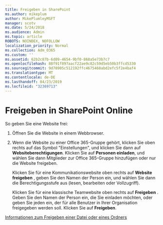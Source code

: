 ```yaml
---
title: Freigeben in SharePoint
ms.author: mikeplum
author: MikePlumleyMSFT
manager: scotv
ms.date: 5/24/2018
ms.audience: Admin
ms.topic: article
ROBOTS: NOINDEX, NOFOLLOW
localization_priority: Normal
ms.collection: Adm_O365
ms.custom: ''
ms.assetid: 62b2c87b-6d09-4654-9bf0-868a5e73b7c7
ms.openlocfilehash: 88f91f897aacf22ae9c82c59d5eb50b3ffcd5330
ms.sourcegitcommit: 9d78905c512192ffc4675468abd2efc5f2e4baf4
ms.translationtype: MT
ms.contentlocale: de-DE
ms.lasthandoff: 04/23/2019
ms.locfileid: "32369713"
---
```

# <a name="how-to-share-in-sharepoint-online"></a>Freigeben in SharePoint Online

So geben Sie eine Website frei:
  
1. Öffnen Sie die Website in einem Webbrowser.
    
2. Wenn die Website zu einer Office 365-Gruppe gehört, klicken Sie oben rechts auf das Symbol "Einstellungen", und klicken Sie dann auf **Websiteberechtigungen**. Klicken Sie auf **Personen einladen**, und wählen Sie dann Mitglieder zur Office 365-Gruppe hinzufügen oder nur die Website freigeben. 
    
    Klicken Sie für eine Kommunikationswebsite oben rechts auf **Website freigeben** , geben Sie den Namen der Person ein, und wählen Sie dann die Berechtigungsstufe aus (lesen, bearbeiten oder Vollzugriff). 
    
    Klicken Sie für eine klassische Teamwebsite oben rechts auf **Freigeben** . Geben Sie den Namen der Person ein, die Sie einladen möchten, oder geben Sie jeden ein, der für alle Benutzer in Ihrer Organisation freigegeben werden soll. Klicken Sie auf **Freigeben**.
    
[Informationen zum Freigeben einer Datei oder eines Ordners](https://go.microsoft.com/fwlink/?linkid=511430)
  

